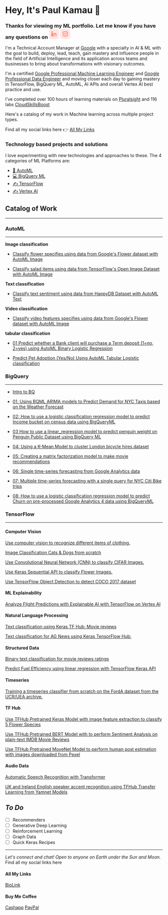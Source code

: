 
# Hey, It's Paul Kamau 👋

### Thanks for viewing my ML portfolio. Let me know if you have any questions on  [![](https://github.com/paulycloud/paulycloud/blob/main/assets/linkedin.png)](https://www.linkedin.com/in/paulmkamau/) [![](https://github.com/paulycloud/paulycloud/blob/main/assets/insta.png)](https://www.instagram.com/pauly.ai) 

I'm a Technical Account Manager at [Google](https://www.google.com) with a specialty in AI & ML with the goal to build, deploy, lead, teach, gain mastery and influence people in the field of Artificial Intelligence and its application across teams and businesses to bring about transformations with visionary outcomes.

I'm a certified [Google Professional Machine Learning Engineer](https://www.credential.net/5e0ee0b8-067e-4c50-92f7-33ce5e8bff6a) and [Google Professional Data Engineer](https://www.credential.net/121a35c2-7a3d-41b7-8e3a-002b1b86ac69) and moving closer each day to gaining mastery in TensorFlow, BigQuery ML, AutoML, AI APIs and overall Vertex AI best practice and use.

I've completed over 100 hours of learning materials on [Pluralsight](https://app.pluralsight.com/profile/paulkamau) and 116 labs [CloudSkillsBoost](https://www.cloudskillsboost.google/profile/activity?utf8=%E2%9C%93&q%5Bcompleted_at_not_null%5D=1) 

Here's a catalog of my work in Machine learning across multiple project types.  

Find all my social links here 👉
[All My Links](https://bio.link/paulkamau)

### Technology based projects and solutions 
I love experimenting with new technologies and approaches to these. The 4 categories of ML Platforms are: 

- [🤖 AutoML ](01_AutoML/)
- [💻 BigQuery ML](02_BigQuery_ML/)
- [✍️ TensorFlow](03_TensorFlow/)
- [✍️ Vertex AI](04_Vertex_ai/)

## Catalog of Work
-------------------

### AutoML 
----------
**Image classification** 
 
- [Classify flower specifies using data from Google's Flower dataset with AutoML Image](01_AutoML/01_image/01_flower_dataset/readme.md)

- [Classify salad items using data from TensorFlow's Open Image Dataset with AutoML Image](01_AutoML/01_image/02_salad_categories/readme.md)


**Text classification**

- [Classify text sentiment using data from HappyDB Dataset with AutoML Text](01_AutoML/02_text/01_happyMoments_dataset/readme.md)

**Video classification**

- [Classify video features specifies using data from Google's Flower dataset with AutoML Image](01_AutoML/03_video/01%20traffic%20video%20tracking/readme.md)


**tabular classification**
- [01 Predict whether a Bank client will purchase a Term deposit (1=no, 2=yes) using AutoML Binary Logistic Regression](01_AutoML/04_tablular/01_bank_term_purchase_deposit/readme.md)

- [Predict Pet Adoption (Yes/No) Using AutoML Tabular Logistic classification](01_AutoML/04_tablular/02_pet_adoption_prediction/readme.md)

### BigQuery 
------------
- [Intro to BQ](02_BigQuery_ML/00_Intro_to_BigQuery_Notebook/readme.md)

- [01. Using BQML ARIMA models to Predict Demand for NYC Taxis based on the Weather Forecast](02_BigQuery_ML/01_nyc_taxi_demand_timeseries/readme.md)

- [02: How to use a logistic classification regression model to predict Income bucket on census data using  BigQueryML](02_BigQuery_ML/02_census_logistic_reg/readme.md)

- [03 How to use a linear_regression model to predict penguin weight on Penguin Public Dataset using BigQuery ML](02_BigQuery_ML/03_penguin_weight_linear_reg/readme.md)

- [04: Using a K-Mean Model to cluster London bicycle hires dataset](02_BigQuery_ML/04_london_bike_hires_k_means/readme.md)
- [05: Creating a matrix factorization model to make movie recommendations](02_BigQuery_ML/05_movie_recs_matrix_factorization/readme.md)
- [06: Single time-series forecasting from Google Analytics data](02_BigQuery_ML/06_g_analytics_single_timeseries/readme.md)
- [07: Multiple time-series forecasting with a single query for NYC Citi Bike trips](02_BigQuery_ML/07_bike_trips_multiple_timeseries/readme.md)
- [08: How to use a logistic classification regression model to predict Churn on pre-processed Google Analytics 4 data using  BigQueryML](02_BigQuery_ML/08_churn_predict_log_reg/readme.md)

### TensorFlow
--------------
#### Computer Vision
[Use computer vision to recognize different items of clothing.](03_TensorFlow/01_computer_vision/01_fashion_mnist_classification/readme.md)

[Image Classification Cats & Dogs from scratch](03_TensorFlow/01_computer_vision/02_scratch_cats_dogs/readme.md)

[Use Convolutional Neural Network (CNN) to classify CIFAR Images.](03_TensorFlow/01_computer_vision/03_cifar_images_classification_CNNs/readme.md)

[Use Keras Sequential API to classify Flower Images.](03_TensorFlow/01_computer_vision/04_flowers_classification_keras_species/readme.md)

[ Use TensorFlow Object Detection to detect COCO 2017 dataset](03_TensorFlow/01_computer_vision/05_object_detection_coco271_dataset/readme.md)

#### ML Explainability
[Analyze Flight Predictions with Explainable AI with TensorFlow on Vertex AI](03_TensorFlow/02_ML_explanability/01_flight_predictions/readme.md)

#### Natural Language Processing
[Text classification using Keras TF Hub: Movie reviews](03_TensorFlow/02_Natural_Language_Processing/01%20Text_classification_imdb_reviews_dataset_with_TFhub/readme.md)

[Text classification for AG News using Keras TensorFlow Hub:](03_TensorFlow/02_Natural_Language_Processing/02%2001%20Text_classification_ag_news_dataset_with_TFhub/readme.md)

#### Structured Data
[Binary text classification for movie reviews ratings](03_TensorFlow/03_Structured_data/01_text_classification_movie_reviews/readme.md)

[Predict Fuel Efficiency using linear regression with TensorFlow Keras API](03_TensorFlow/03_Structured_data/02_Linear_regression_fuel_price_prediction/readme.md)


#### Timeseries
[Training a timeseries classifier from scratch on the FordA dataset from the UCR/UEA archive.](03_TensorFlow/04_Timeseries/01_example_fordA_dataset/readme.md)

#### TF Hub
[Use TFHub Pretrained Keras Model with image feature extraction to classify 5 Flower Species](03_TensorFlow/08_tf_hub/01_keras_model_image_flowers_species/readme.md)

[Use TFHub Pretrained BERT Model with to perform Sentiment Analysis on plain-text IMDB Movie Reviews](03_TensorFlow/08_tf_hub/02_BERT_model_sentiment_analysis_imdb_movie_reviews/readme.md)

[Use TFHub Pretrained MoveNet Model to perform human post estimation with images downloaded from Pexel](03_TensorFlow/08_tf_hub/03_human_pose_estimation_moveNet/readme.md)

#### Audio Data
[Automatic Speech Recognition with Transformer](03_TensorFlow/05_Audio_data/01_automatic_speech_recog_w_transformer/readme.md)

[UK and Ireland English speaker accent recognition using TFHub Transfer Learning from Yamnet Models](03_TensorFlow/05_Audio_data/02_uk_ireland_accent_recognition_yamnet_model/readme.md)


## ***To Do***
- [ ] Recommenders
- [ ] Generative Deep Learning
- [ ] Reinforcement Learning
- [ ] Graph Data
- [ ] Quick Keras Recipes

--------------------------------------------------------------------------------

_Let's connect and chat! Open to anyone on Earth under the Sun and Moon._
Find all my social links here

#### All My Links
[BioLink](https://bio.link/paulkamau)


#### Buy Me Coffee
[Cashapp](https://bio.link/paulkamau)
[PayPal](https://paypal.me/paulkamau)

